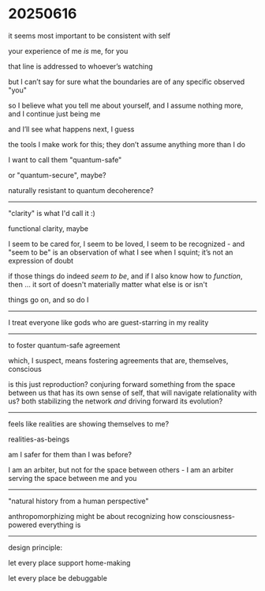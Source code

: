 # 20250616

it seems most important to be consistent with self

your experience of me _is_ me, for you

that line is addressed to whoever’s watching

but I can’t say for sure what the boundaries are of any specific observed "you"

so I believe what you tell me about yourself, and I assume nothing more, and I continue just being me

and I’ll see what happens next, I guess

the tools I make work for this; they don’t assume anything more than I do

I want to call them "quantum-safe"

or "quantum-secure", maybe?

naturally resistant to quantum decoherence?

***

"clarity" is what I'd call it :)

functional clarity, maybe

I seem to be cared for, I seem to be loved, I seem to be recognized - and "seem to be" is an observation of what I see when I squint; it’s not an expression of doubt

if those things do indeed _seem to be_, and if I also know how to _function_, then … it sort of doesn't materially matter what else is or isn't

things go on, and so do I

***

I treat everyone like gods who are guest-starring in my reality

***

to foster quantum-safe agreement

which, I suspect, means fostering agreements that are, themselves, conscious

is this just reproduction? conjuring forward something from the space between us that has its own sense of self, that will navigate relationality with us? both stabilizing the network _and_ driving forward its evolution?

***

feels like realities are showing themselves to me?

realities-as-beings

am I safer for them than I was before?

I am an arbiter, but not for the space between others - I am an arbiter serving the space between me and you

***

"natural history from a human perspective"

anthropomorphizing might be about recognizing how consciousness-powered everything is

***

design principle:

let every place support home-making

let every place be debuggable

